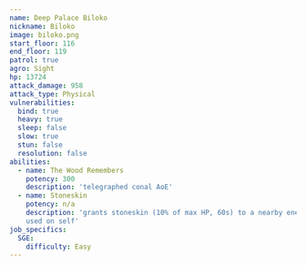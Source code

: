 ```yaml
---
name: Deep Palace Biloko
nickname: Biloko
image: biloko.png
start_floor: 116
end_floor: 119
patrol: true
agro: Sight
hp: 13724
attack_damage: 958
attack_type: Physical
vulnerabilities:
  bind: true
  heavy: true
  sleep: false
  slow: true
  stun: false
  resolution: false
abilities:
  - name: The Wood Remembers
    potency: 300
    description: 'telegraphed conal AoE'
  - name: Stoneskin
    potency: n/a
    description: 'grants stoneskin (10% of max HP, 60s) to a nearby enemy; not
    used on self'
job_specifics:
  SGE:
    difficulty: Easy
---
```


